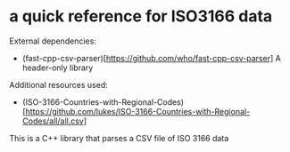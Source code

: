# a quick reference for ISO3166 data

External dependencies:
- (fast-cpp-csv-parser)[https://github.com/who/fast-cpp-csv-parser] A header-only library

Additional resources used:
- (ISO-3166-Countries-with-Regional-Codes)[https://github.com/lukes/ISO-3166-Countries-with-Regional-Codes/all/all.csv]

This is a C++ library that parses a CSV file of ISO 3166 data
